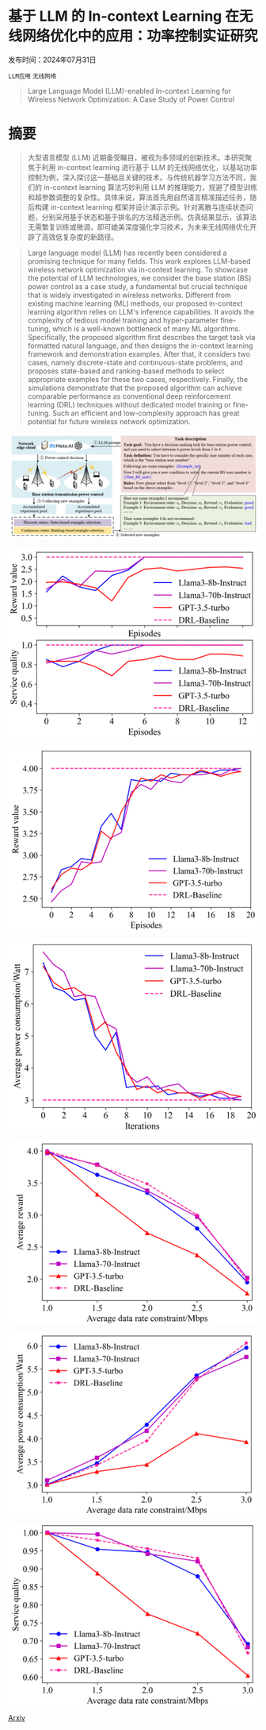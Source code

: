 # 基于 LLM 的 In-context Learning 在无线网络优化中的应用：功率控制实证研究

发布时间：2024年07月31日

`LLM应用` `无线网络`

> Large Language Model (LLM)-enabled In-context Learning for Wireless Network Optimization: A Case Study of Power Control

# 摘要

> 大型语言模型 (LLM) 近期备受瞩目，被视为多领域的创新技术。本研究聚焦于利用 in-context learning 进行基于 LLM 的无线网络优化，以基站功率控制为例，深入探讨这一基础且关键的技术。与传统机器学习方法不同，我们的 in-context learning 算法巧妙利用 LLM 的推理能力，规避了模型训练和超参数调整的复杂性。具体来说，算法首先用自然语言精准描述任务，随后构建 in-context learning 框架并设计演示示例。针对离散与连续状态问题，分别采用基于状态和基于排名的方法精选示例。仿真结果显示，该算法无需繁复训练或微调，即可媲美深度强化学习技术，为未来无线网络优化开辟了高效低复杂度的新路径。

> Large language model (LLM) has recently been considered a promising technique for many fields. This work explores LLM-based wireless network optimization via in-context learning. To showcase the potential of LLM technologies, we consider the base station (BS) power control as a case study, a fundamental but crucial technique that is widely investigated in wireless networks. Different from existing machine learning (ML) methods, our proposed in-context learning algorithm relies on LLM's inference capabilities. It avoids the complexity of tedious model training and hyper-parameter fine-tuning, which is a well-known bottleneck of many ML algorithms. Specifically, the proposed algorithm first describes the target task via formatted natural language, and then designs the in-context learning framework and demonstration examples. After that, it considers two cases, namely discrete-state and continuous-state problems, and proposes state-based and ranking-based methods to select appropriate examples for these two cases, respectively. Finally, the simulations demonstrate that the proposed algorithm can achieve comparable performance as conventional deep reinforcement learning (DRL) techniques without dedicated model training or fine-tuning. Such an efficient and low-complexity approach has great potential for future wireless network optimization.

![基于 LLM 的 In-context Learning 在无线网络优化中的应用：功率控制实证研究](../../../paper_images/2408.00214/fig-all.jpg)

![基于 LLM 的 In-context Learning 在无线网络优化中的应用：功率控制实证研究](../../../paper_images/2408.00214/results1_double.png)

![基于 LLM 的 In-context Learning 在无线网络优化中的应用：功率控制实证研究](../../../paper_images/2408.00214/results4_reward.png)

![基于 LLM 的 In-context Learning 在无线网络优化中的应用：功率控制实证研究](../../../paper_images/2408.00214/results5_power.png)

![基于 LLM 的 In-context Learning 在无线网络优化中的应用：功率控制实证研究](../../../paper_images/2408.00214/results7_reward.png)

![基于 LLM 的 In-context Learning 在无线网络优化中的应用：功率控制实证研究](../../../paper_images/2408.00214/results6_rate.png)

![基于 LLM 的 In-context Learning 在无线网络优化中的应用：功率控制实证研究](../../../paper_images/2408.00214/results6_quality.png)

[Arxiv](https://arxiv.org/abs/2408.00214)